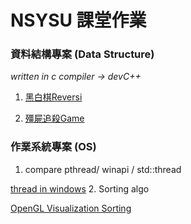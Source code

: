 # NSYSU 課堂作業

### 資料結構專案 (Data Structure)
*written in c compiler -> devC++*

1. [黑白棋Reversi](.\tree\master\Reversi)

2. [殭屍追殺Game](.\tree\master\WalkingDeadSurvival)


### 作業系統專案 (OS)
1. compare pthread/ winapi / std::thread

[thread in windows](.\tree\master\threadtest)
2. Sorting algo

[OpenGL Visualization Sorting](.\tree\master\gui_sort)